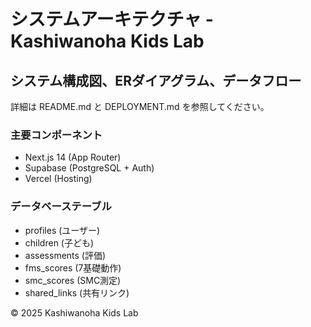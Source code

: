 # システムアーキテクチャ - Kashiwanoha Kids Lab

## システム構成図、ERダイアグラム、データフロー

詳細は README.md と DEPLOYMENT.md を参照してください。

### 主要コンポーネント
- Next.js 14 (App Router)
- Supabase (PostgreSQL + Auth)
- Vercel (Hosting)

### データベーステーブル
- profiles (ユーザー)
- children (子ども)
- assessments (評価)
- fms_scores (7基礎動作)
- smc_scores (SMC測定)
- shared_links (共有リンク)

© 2025 Kashiwanoha Kids Lab
